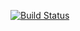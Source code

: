 [![Build Status](https://secure.travis-ci.org/aleafs/node-cluster.png?branch=v2.0)](http://travis-ci.org/aleafs/node-cluster)
